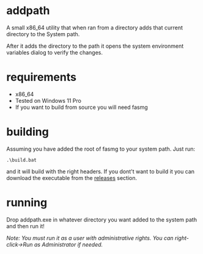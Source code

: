 # addpath

A small x86_64 utility that when ran from a directory adds that current directory to the System path.

After it adds the directory to the path it opens the system environment variables dialog to verify the changes.

# requirements
- x86_64
- Tested on Windows 11 Pro
- If you want to build from source you will need fasmg

# building
Assuming you have added the root of fasmg to your system path. Just run:

`.\build.bat`

and it will build with the right headers. If you dont't want to build it you can download the executable from the [releases](https://github.com/travgm/addpath/releases/tag/1.0) section.

# running
Drop addpath.exe in whatever directory you want added to the system path and then run it! 

*Note: You must run it as a user with administrative rights. You can right-click->Run as Administrator if needed.*


 
